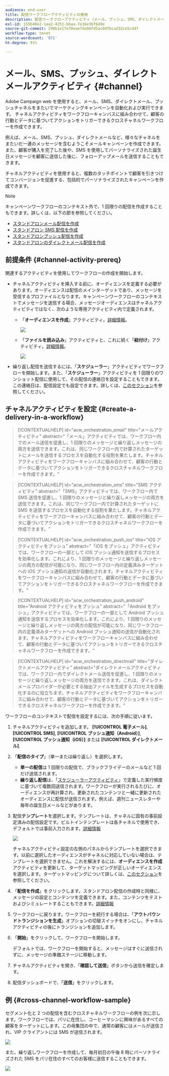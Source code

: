 ```yaml
---
audience: end-user
title: 配信ワークフローアクティビティの使用
description: 配信ワークフローアクティビティ（メール、プッシュ、SMS、ダイレクトメール）を追加する方法を学ぶ
exl-id: 155b40e2-1aa2-4251-bbaa-7e16e36f649e
source-git-commit: 298b1e17e70eae7da98fd5ac60fbcad32ce5c44f
workflow-type: tm+mt
source-wordcount: '971'
ht-degree: 91%

---
```


# メール、SMS、プッシュ、ダイレクトメールアクティビティ {#channel}

Adobe Campaign web を使用すると、メール、SMS、ダイレクトメール、プッシュチャネルをまたいでマーケティングキャンペーンを自動化および実行できます。 チャネルアクティビティをワークフローキャンバスに組み合わせて、顧客の行動とデータに基づいてアクションをトリガーできるクロスチャネルワークフローを作成できます。

例えば、メール、SMS、プッシュ、ダイレクトメールなど、様々なチャネルをまたいだ一連のメッセージを含むようこそメールキャンペーンを作成できます。 また、顧客が購入を完了した後や、SMS を使用してパーソナライズされた誕生日メッセージを顧客に送信した後に、フォローアップメールを送信することもできます。

チャネルアクティビティを使用すると、複数のタッチポイントで顧客を引きつけてコンバージョンを促進する、包括的でパーソナライズされたキャンペーンを作成できます。

>[!NOTE]
>
>キャンペーンワークフローのコンテキスト外で、1 回限りの配信を作成することもできます。詳しくは、以下の節を参照してください。
>* [スタンドアロンメール配信を作成](../../email/create-email.md)
>* [スタンドアロン SMS 配信を作成](../../sms/create-sms.md)
>* [スタンドアロンプッシュ配信を作成](../../push/create-push.md)
>* [スタンドアロンのダイレクトメール配信を作成](../../direct-mail/create-direct-mail.md)

## 前提条件 {#channel-activity-prereq}

関連するアクティビティを使用してワークフローの作成を開始します。

* チャネルアクティビティを挿入する前に、オーディエンスを定義する必要があります。オーディエンスは配信のメインターゲットであり、メッセージを受信するプロファイルとなります。キャンペーンワークフローのコンテキストでメッセージを送信する場合、メッセージオーディエンスはチャネルアクティビティではなく、次のような専用アクティビティ内で定義されます。

   * 「**オーディエンスを作成**」アクティビティ。[詳細情報](build-audience.md)。

     ![](../../msg/assets/add-delivery-in-wf.png)

   * 「**ファイルを読み込み**」アクティビティと、これに続く「**紐付け**」アクティビティ。[詳細情報](load-file.md)。

     ![](../assets/workflow-reconciliation-criteria.png)

* 繰り返し配信を送信するには、「**スケジューラー**」アクティビティでワークフローを開始します。また、「**スケジューラー**」アクティビティを 1 回限りのワンショット配信に使用して、その配信の連絡日を設定することもできます。この連絡日は、配信設定でも設定できます。詳しくは、[このセクション](scheduler.md)を参照してください。

## チャネルアクティビティを設定 {#create-a-delivery-in-a-workflow}

>[!CONTEXTUALHELP]
>id="acw_orchestration_email"
>title="メールアクティビティ"
>abstract="「メール」アクティビティでは、ワークフロー内でのメール送信を促進し、1 回限りのメッセージと繰り返しメッセージの両方を送信できます。これは、同じワークフロー内で計算されたターゲットにメールを送信するプロセスを自動化する役割を果たします。チャネルアクティビティをワークフローキャンバスに組み合わせて、顧客の行動とデータに基づいてアクションをトリガーできるクロスチャネルワークフローを作成できます。"

>[!CONTEXTUALHELP]
>id="acw_orchestration_sms"
>title="SMS アクティビティ"
>abstract="「SMS」アクティビティでは、ワークフロー内で SMS 送信を促進し、1 回限りのメッセージと繰り返しメッセージの両方を送信できます。これは、同じワークフロー内で計算されたターゲットに SMS を送信するプロセスを自動化する役割を果たします。チャネルアクティビティをワークフローキャンバスに組み合わせて、顧客の行動とデータに基づいてアクションをトリガーできるクロスチャネルワークフローを作成できます。"

>[!CONTEXTUALHELP]
>id="acw_orchestration_push_ios"
>title="iOS アクティビティをプッシュ"
>abstract="「iOS をプッシュ」アクティビティでは、ワークフローの一部として iOS プッシュ通知を送信するプロセスを効率化します。これにより、1 回限りのメッセージと繰り返しメッセージの両方の配信が可能になり、同じワークフロー内の定義済みターゲットへの iOS プッシュ通知の送信が自動化されます。チャネルアクティビティをワークフローキャンバスに組み合わせて、顧客の行動とデータに基づいてアクションをトリガーできるクロスチャネルワークフローを作成できます。"

>[!CONTEXTUALHELP]
>id="acw_orchestration_push_android"
>title="Android アクティビティをプッシュ"
>abstract="「Android をプッシュ」アクティビティでは、ワークフローの一部として Android プッシュ通知を送信するプロセスを効率化します。これにより、1 回限りのメッセージと繰り返しメッセージの両方の配信が可能になり、同じワークフロー内の定義済みターゲットへの Android プッシュ通知の送信が自動化されます。チャネルアクティビティをワークフローキャンバスに組み合わせて、顧客の行動とデータに基づいてアクションをトリガーできるクロスチャネルワークフローを作成できます。"

>[!CONTEXTUALHELP]
>id="acw_orchestration_directmail"
>title="ダイレクトメールアクティビティ"
>abstract="ダイレクトメールアクティビティでは、ワークフロー内でダイレクトメール送信を促進し、1 回限りのメッセージと繰り返しメッセージの両方を送信できます。これは、ダイレクトメールプロバイダーが必要とする抽出ファイルを生成するプロセスを自動化するのに役立ちます。チャネルアクティビティをワークフローキャンバスに組み合わせて、顧客の行動とデータに基づいてアクションをトリガーできるクロスチャネルワークフローを作成できます。"

ワークフローのコンテキストで配信を設定するには、次の手順に従います。

1. チャネルアクティビティを追加します。 **[!UICONTROL 電子メール]**, **[!UICONTROL SMS]**, **[!UICONTROL プッシュ通知（Android）]**, **[!UICONTROL プッシュ通知（iOS）]** または **[!UICONTROL ダイレクトメール]**.

1. 「**配信のタイプ**」（単一または繰り返し）を選択します。

   * **単一の配信**&#x200B;は 1 回限りの配信で、ブラックフライデーのメールなど 1 回だけ送信されます。
   * **繰り返し配信**&#x200B;は、「[スケジューラーアクティビティ](scheduler.md)」で定義した実行頻度に基づいて複数回送信されます。ワークフローが実行されるたびに、オーディエンスが再計算され、更新されたコンテンツと一緒に更新されたオーディエンスに配信が送信されます。例えば、週刊ニュースレターや毎年の誕生日メールなどがあります。

1. 配信&#x200B;**テンプレート**&#x200B;を選択します。テンプレートは、チャネルに固有の事前設定済みの配信設定です。ビルトインテンプレートは各チャネルで使用でき、デフォルトでは事前入力されます。[詳細情報](../../msg/delivery-template.md)

   ![](../assets/delivery-activity-in-wf.png)

   チャネルアクティビティ設定の左側のパネルからテンプレートを選択できます。以前に選択したオーディエンスがチャネルに対応していない場合は、テンプレートを選択できません。これを解決するには、**オーディエンスを作成**&#x200B;アクティビティを更新して、ターゲットマッピングが正しいオーディエンスを選択します。ターゲットマッピングについて詳しくは、[このセクション](../../audience/targeting-dimensions.md)を参照してください。

1. 「**配信を作成**」をクリックします。スタンドアロン配信の作成時と同様に、メッセージの設定とコンテンツを定義できます。また、コンテンツをテストおよびシミュレートすることもできます。[詳細情報](../../msg/gs-messages.md)

1. ワークフローに戻ります。ワークフローを続行する場合は、「**アウトバウンドトランジションを生成**」オプションの切替スイッチをオンにし、チャネルアクティビティの後にトランジションを追加します。

1. 「**開始**」をクリックして、ワークフローを開始します。

   デフォルトでは、ワークフローを開始すると、メッセージはすぐに送信されずに、メッセージの準備ステージに移動します。

1. チャネルアクティビティを開き、「**確認して送信**」ボタンから送信を確定します。

1. 配信ダッシュボードで、「**送信**」をクリックします。

## 例 {#cross-channel-workflow-sample}

セグメント化と 2 つの配信を含むクロスチャネルワークフローの例を次に示します。ワークフローでは、パリに在住し、コーヒーマシンに興味があるすべての顧客をターゲットにします。この母集団の中で、通常の顧客にはメールが送信され、VIP クライアントには SMS が送信されます。

![](../assets/workflow-channel-example.png)

<!--
description, which use case you can perform (common other activities that you can link before of after the activity)

how to add and configure the activity

example of a configured activity within a workflow
The Email delivery activity allows you to configure the sending an email in a workflow. 

-->

また、繰り返しワークフローを作成して、毎月初日の午後 8 時にパーソナライズされた SMS をパリ在住のすべてのお客様に送信することもできます。

![](../assets/workflow-channel-example2.png)

<!-- Scheduled emails available?

This can be a single send email and sent just once, or it can be a recurring email.
* Single send emails are standard emails, sent once.
* Recurring emails allow you to send the same email multiple times to different targets over a defined period. You can aggregate the deliveries per period in order to get reports that correspond to your needs.

When linked to a scheduler, you can define recurring emails.
Email recipients are defined upstream of the activity in the same workflow, via an Audience targeting activity.

-->


<!--The message preparation is triggered according to the workflow execution parameters. From the message dashboard, you can select whether to request or not a manual confirmation to send the message (required by default). You can start the workflow manually or place a scheduler activity in the workflow to automate execution.-->
